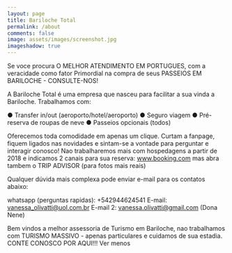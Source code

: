 ```yaml
---
layout: page
title: Bariloche Total 
permalink: /about
comments: false
image: assets/images/screenshot.jpg
imageshadow: true
---
```


Se voce procura O MELHOR ATENDIMENTO EM PORTUGUES, com a veracidade como fator Primordial na compra de seus PASSEIOS EM BARILOCHE - CONSULTE-NOS!

A Bariloche Total é uma empresa que nasceu para facilitar a sua vinda a Bariloche. Trabalhamos com:

● Transfer in/out (aeroporto/hotel/aeroporto)
● Seguro viagem
● Pré-reserva de roupas de neve
● Passeios opcionais (todos)

Oferecemos toda comodidade em apenas um clique. Curtam a fanpage, fiquem ligados nas novidades e sintam-se a vontade para perguntar e interagir conosco!
Nao trabalharemos mais com hospedagens a partir de 2018 e indicamos 2 canais para sua reserva: www.booking.com mas abra tambem o TRIP ADVISOR (para fotos mais reais)

Qualquer dúvida mais complexa pode enviar e-mail para os contatos abaixo:

whatsapp (perguntas rapidas): +542944624541
E-mail: vanessa_olivatti@uol.com.br
E-mail 2: vanessa.olivatti@gmail.com (Dona Nene)

Bem vindos a melhor assessoria de Turismo em Bariloche, nao trabalhamos com TURISMO MASSIVO - apenas particulares e cuidamos de sua estadia. CONTE CONOSCO POR AQUI!!! Ver menos